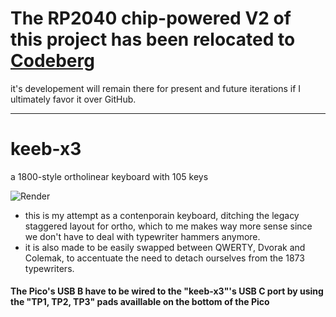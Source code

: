 # The RP2040 chip-powered V2 of this project has been relocated to [Codeberg](https://codeberg.org/Wanesty/keeb-x3)
it's developement will remain there for present and future iterations if I ultimately favor it over GitHub.

---

# keeb-x3
a 1800-style ortholinear keyboard with 105 keys

![Render](pics/layout.png)

- this is my attempt as a contenporain keyboard, ditching the legacy staggered layout for ortho, which to me makes way more sense since we don't have to deal with typewriter hammers anymore.
- it is also made to be easily swapped between QWERTY, Dvorak and Colemak, to accentuate the need to detach ourselves from the 1873 typewriters.



#### The Pico's USB B have to be wired to the "keeb-x3"'s USB C port by using the "TP1, TP2, TP3" pads availlable on the bottom of the Pico
